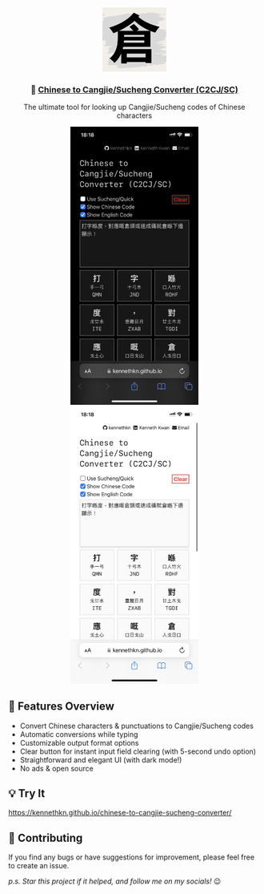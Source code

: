 <div align="center">
  <img src="favicon.ico" width="128" height="128" alt="App Icon" />
  <h3>
    🔄
    <a href="https://kennethkn.github.io/chinese-to-cangjie-sucheng-converter/">
      Chinese to Cangjie/Sucheng Converter (C2CJ/SC)
    </a>
  </h3>
  <p>
    The ultimate tool for looking up Cangjie/Sucheng codes of Chinese characters
  </p>
  <img src="./screenshot/dark.jpeg" alt="App Preview (Dark)" width="256" />
  <img src="./screenshot/light.jpeg" alt="App Preview (Light)" width="256" />
</div>

## :rocket: Features Overview

- Convert Chinese characters & punctuations to Cangjie/Sucheng codes
- Automatic conversions while typing
- Customizable output format options
- Clear button for instant input field clearing (with 5-second undo option)
- Straightforward and elegant UI (with dark mode!)
- No ads & open source

## :bulb: Try It

<https://kennethkn.github.io/chinese-to-cangjie-sucheng-converter/>

## :handshake: Contributing

If you find any bugs or have suggestions for improvement, please feel free to create an issue.

_p.s. Star this project if it helped, and follow me on my socials!_ 😉
